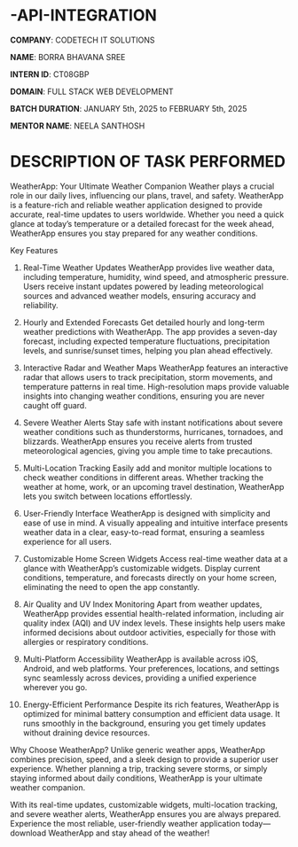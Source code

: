 # -API-INTEGRATION

**COMPANY**: CODETECH IT SOLUTIONS

**NAME**: BORRA BHAVANA SREE

**INTERN ID**: CT08GBP

**DOMAIN**:  FULL STACK WEB DEVELOPMENT

**BATCH DURATION**: JANUARY 5th, 2025 to FEBRUARY 5th, 2025

**MENTOR NAME**: NEELA SANTHOSH

# DESCRIPTION OF TASK PERFORMED
WeatherApp: Your Ultimate Weather Companion
Weather plays a crucial role in our daily lives, influencing our plans, travel, and safety. WeatherApp is a feature-rich and reliable weather application designed to provide accurate, real-time updates to users worldwide. Whether you need a quick glance at today’s temperature or a detailed forecast for the week ahead, WeatherApp ensures you stay prepared for any weather conditions.

Key Features
1. Real-Time Weather Updates
WeatherApp provides live weather data, including temperature, humidity, wind speed, and atmospheric pressure. Users receive instant updates powered by leading meteorological sources and advanced weather models, ensuring accuracy and reliability.

2. Hourly and Extended Forecasts
Get detailed hourly and long-term weather predictions with WeatherApp. The app provides a seven-day forecast, including expected temperature fluctuations, precipitation levels, and sunrise/sunset times, helping you plan ahead effectively.

3. Interactive Radar and Weather Maps
WeatherApp features an interactive radar that allows users to track precipitation, storm movements, and temperature patterns in real time. High-resolution maps provide valuable insights into changing weather conditions, ensuring you are never caught off guard.

4. Severe Weather Alerts
Stay safe with instant notifications about severe weather conditions such as thunderstorms, hurricanes, tornadoes, and blizzards. WeatherApp ensures you receive alerts from trusted meteorological agencies, giving you ample time to take precautions.

5. Multi-Location Tracking
Easily add and monitor multiple locations to check weather conditions in different areas. Whether tracking the weather at home, work, or an upcoming travel destination, WeatherApp lets you switch between locations effortlessly.

6. User-Friendly Interface
WeatherApp is designed with simplicity and ease of use in mind. A visually appealing and intuitive interface presents weather data in a clear, easy-to-read format, ensuring a seamless experience for all users.

7. Customizable Home Screen Widgets
Access real-time weather data at a glance with WeatherApp’s customizable widgets. Display current conditions, temperature, and forecasts directly on your home screen, eliminating the need to open the app constantly.

8. Air Quality and UV Index Monitoring
Apart from weather updates, WeatherApp provides essential health-related information, including air quality index (AQI) and UV index levels. These insights help users make informed decisions about outdoor activities, especially for those with allergies or respiratory conditions.

9. Multi-Platform Accessibility
WeatherApp is available across iOS, Android, and web platforms. Your preferences, locations, and settings sync seamlessly across devices, providing a unified experience wherever you go.

10. Energy-Efficient Performance
Despite its rich features, WeatherApp is optimized for minimal battery consumption and efficient data usage. It runs smoothly in the background, ensuring you get timely updates without draining device resources.

Why Choose WeatherApp?
Unlike generic weather apps, WeatherApp combines precision, speed, and a sleek design to provide a superior user experience. Whether planning a trip, tracking severe storms, or simply staying informed about daily conditions, WeatherApp is your ultimate weather companion.

With its real-time updates, customizable widgets, multi-location tracking, and severe weather alerts, WeatherApp ensures you are always prepared. Experience the most reliable, user-friendly weather application today—download WeatherApp and stay ahead of the weather!


